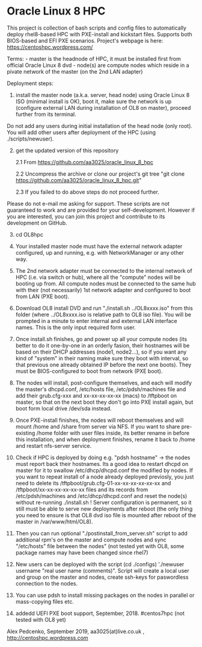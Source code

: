 # Oracle Linux 8 HPC
This project is collection of bash scripts and config files to automatically deploy rhel8-based HPC with PXE-install and kickstart files. Supports both BIOS-based and EFI PXE scenarios. Project's webpage is here: https://centoshpc.wordpress.com/

Terms: 
    - master is the headnode of HPC, it must be installed first from official Oracle Linux 8 dvd
    - node(s) are compute nodes which reside in a pivate network of the master (on the 2nd LAN adapter)

Deployment steps:

1) install the master node (a.k.a. server, head node) using Oracle Linux 8 ISO (minimal install is OK), boot it, make sure the network is up (configure external LAN during installation of OL8 on master), proceed further from its terminal.

Do not add any users during initial installation of the head node (only root). You will add other users after deployment of the HPC (using ./scripts/newuser).

2) get the updated version of this repository

    2.1 From  https://github.com/aa3025/oracle_linux_8_hpc
    
    2.2 Uncompress the archive or clone our project's git tree "git clone https://github.com/aa3025/oracle_linux_8_hpc.git"
    
    2.3 If you failed to do above steps do not proceed further.
    
Please do not e-mail me asking for support. These scripts are not guaranteed to work and are provided for your self-development. However if you are interested, you can join this project and contribute to its development on GitHub.

3) cd OL8hpc

4) Your installed master node must have the external network adapter configured, up and running, e.g. with NetworkManager or any other way. 

5) The 2nd network adapter must be connected to the internal network of HPC (i.e. via switch or hub), where all the "compute" nodes will be booting up from. All compute nodes must be connected to the same hub with their (not necessarily) 1st network adapter and configured to boot from LAN (PXE boot).

4) Download OL8 install DVD and run "./install.sh ../OL8xxxx.iso" from this folder (where ../OL8xxxx.iso is relative path to OL8 iso file). You will be prompted in a minute to enter internal and external LAN interface names. This is the only input required form user.

5) Once install.sh finishes, go and power up all your compute nodes (its better to do it one-by-one in an orderly fasion, their hostnames will be based on their DHCP addresses (node1, node2...), so if you want any kind of "system" in their naming make sure they boot with interval, so that previous one already obtained IP before the next one boots). They must be BIOS-configured to boot from network (PXE boot).

6) The nodes will install, post-configure themselves, and each will modify the master's dhcpd.conf, /etc/hosts file, /etc/pdsh/machines file and add their grub.cfg-xxx and xx-xx-xx-xx-xx (macs) to /tftpboot on master, so that on the next boot they don't go into PXE install again, but boot form local drive /dev/sda instead.

7) Once PXE-install finishes, the nodes will reboot themselves and will mount /home and /share from server via NFS. If you want to share pre-existing /home folder with user files inside, its better rename in before this installation, and when deployment finishes, rename it back to /home and restart nfs-server service.

8) Check if HPC is deployed by doing e.g. "pdsh hostname" -> the nodes must report back their hostnames. Its a good idea to restart dhcpd on master for it to swallow /etc/dhcp/dhcpd.conf the modified by nodes.
If you want to repeat install of a node already deployed previosly, you just need to delete its /tftpboot/grub.cfg-01-xx-xx-xx-xx-xx-xx and /tftpboot/xx-xx-xx-xx-xx-xx files and its records from /etc/pdsh/machines and /etc/dhcp/dhcpd.conf and reset the node(s) without re-running ./install.sh ! Server configuration is permanent, so it still must be able to serve new deployments after reboot (the only thing you need to ensure is that OL8 dvd iso file is mounted after reboot of the master in /var/www/html/OL8).

9) Then you can run optional "./postinstall_from_server.sh" script to add additional rpm's on the master and compute nodes and sync "/etc/hosts" file between the nodes" (not tested yet with OL8, some package names may have been changed since rhel7)

10) New users can be deployed with the script (cd ./configs)  './newuser username "real user name (comments)". Script will create a local user and group on the master and nodes, create ssh-keys for paswordless connection to the nodes.

11) You can use pdsh to install missing packages on the nodes in parallel or mass-copying files etc.

12) addedd UEFI PXE boot support, September, 2018. #centos7hpc (not tested with OL8 yet)

Alex Pedcenko, September 2019,  aa3025(at)live.co.uk , http://centoshpc.wordpress.com 



